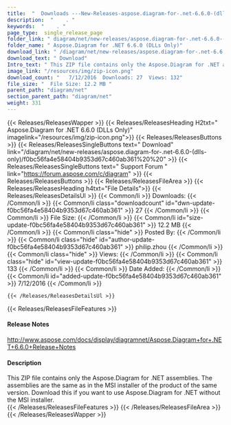 ```yaml
---
title:  "  Downloads ---New-Releases-aspose.diagram-for-.net-6.6.0-(dlls-only) . " 
description:  "    . " 
keywords:  "    . " 
page_type:  single_release_page
folder_link: " diagram/net/new-releases/aspose.diagram-for-.net-6.6.0-(dlls-only)/"
folder_name: " Aspose.Diagram for .NET 6.6.0 (DLLs Only)"
download_link: " /diagram/net/new-releases/aspose.diagram-for-.net-6.6.0-(dlls-only)/f0bc56fa4e58404b9353d67c460ab361"
download_text: " Download"
Intro_text: " This ZIP file contains only the Aspose.Diagram for .NET assemblies. The assembli..."
image_link: "/resources/img/zip-icon.png"
download_count: "   7/12/2016  Downloads: 27  Views: 132"
file_size: "  File Size: 12.2 MB "
parent_path: "diagram/net"
section_parent_path: "diagram/net"
weight: 331
---
```


{{< Releases/ReleasesWapper >}}
  {{< Releases/ReleasesHeading H2txt=" Aspose.Diagram for .NET 6.6.0 (DLLs Only)" imagelink="/resources/img/zip-icon.png">}}
  {{< Releases/ReleasesButtons >}}
    {{< Releases/ReleasesSingleButtons text=" Download" link="/diagram/net/new-releases/aspose.diagram-for-.net-6.6.0-(dlls-only)/f0bc56fa4e58404b9353d67c460ab361%20%20" >}}
    {{< Releases/ReleasesSingleButtons text=" Support Forum " link="https://forum.aspose.com/c/diagram" >}}
  {{< Releases/ReleasesButtons >}}
  {{< Releases/ReleasesFileArea >}}
    {{< Releases/ReleasesHeading h4txt="File Details">}}
    {{< Releases/ReleasesDetailsUl >}}
            {{< Common/li  >}} Downloads: {{< /Common/li >}} 
      {{< Common/li class="downloadcount" id="dwn-update-f0bc56fa4e58404b9353d67c460ab361" >}} 27 {{< /Common/li >}} 
      {{< Common/li  >}} File Size: {{< /Common/li >}} 
      {{< Common/li id="size-update-f0bc56fa4e58404b9353d67c460ab361" >}} 12.2 MB {{< /Common/li >}} 
      {{< Common/li  class="hide" >}} Posted By: {{< /Common/li >}} 
      {{< Common/li class="hide" id="author-update-f0bc56fa4e58404b9353d67c460ab361" >}} philip.zhou {{< /Common/li >}} 
      {{< Common/li class="hide"  >}} Views: {{< /Common/li >}} 
      {{< Common/li class="hide" id="view-update-f0bc56fa4e58404b9353d67c460ab361" >}} 133 {{< /Common/li >}} 
      {{< Common/li  >}} Date Added: {{< /Common/li >}} 
      {{< Common/li id="added-update-f0bc56fa4e58404b9353d67c460ab361" >}} 7/12/2016 {{< /Common/li >}} 

    {{< /Releases/ReleasesDetailsUl >}}

  {{< Releases/ReleasesFileFeatures >}}
      <h4>Release Notes</h4><div><a href="http://www.aspose.com/docs/display/diagramnet/Aspose.Diagram+for+.NET+6.6.0+Release+Notes">http://www.aspose.com/docs/display/diagramnet/Aspose.Diagram+for+.NET+6.6.0+Release+Notes</a></div><h4>Description</h4><div class="HTMLDescription">This ZIP file contains only the Aspose.Diagram for .NET assemblies. The assemblies are the same as in the MSI installer of the product of the same version. Download this if you want to use Aspose.Diagram for .NET without the MSI installer.</div>
  {{< /Releases/ReleasesFileFeatures >}}
 {{< /Releases/ReleasesFileArea >}}
{{< /Releases/ReleasesWapper >}}


